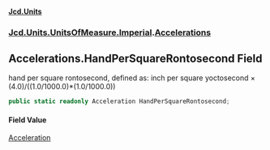 #### [Jcd.Units](index.md 'index')
### [Jcd.Units.UnitsOfMeasure.Imperial](Jcd.Units.UnitsOfMeasure.Imperial.md 'Jcd.Units.UnitsOfMeasure.Imperial').[Accelerations](Accelerations.md 'Jcd.Units.UnitsOfMeasure.Imperial.Accelerations')

## Accelerations.HandPerSquareRontosecond Field

hand per square rontosecond, defined as: inch per square yoctosecond × (4.0)/((1.0/1000.0)*(1.0/1000.0))

```csharp
public static readonly Acceleration HandPerSquareRontosecond;
```

#### Field Value
[Acceleration](Acceleration.md 'Jcd.Units.UnitTypes.Acceleration')